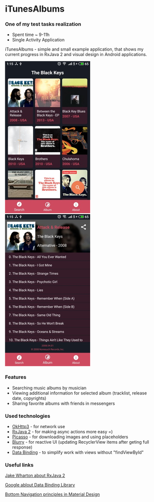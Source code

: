 # iTunesAlbums

### One of my test tasks realization

- Spent time ~ 9-11h
- Single Activity Application

iTunesAlbums - simple and small example application, that shows my current progress in RxJava 2 and visual design in Android applications.

![screenshoot](https://github.com/GreyLabsDev/iTunesAlbums/blob/master/scr1.jpg)
![screenshoot](https://github.com/GreyLabsDev/iTunesAlbums/blob/master/scr2.jpg)

### Features
* Searching music albums by musician 
* Viewing additional information for selected album (tracklist, release date, copyrights) 
* Sharing favorite albums with friends in messengers

### Used technologies
* [OkHttp3](https://square.github.io/okhttp/) - for network use
* [RxJava 2](https://github.com/ReactiveX/RxJava) - for making async actions more easy =)
* [Picasso](http://square.github.io/picasso/) - for downloading images and using placeholders
* [Blurry](https://github.com/wasabeef/Blurry) - for reactive UI (updating RecyclerView items after geting full response)
* [Data Binding](https://developer.android.com/topic/libraries/data-binding/) - to simplify work with views without "findViewById"

### Useful links

[Jake Wharton about RxJava 2](https://www.youtube.com/watch?v=htIXKI5gOQU)

[Google ablout Data Binding Library](https://www.youtube.com/watch?v=5sCQjeGoE7M)

[Bottom Navigation principles in Material Design](https://material.io/design/components/bottom-navigation.html)

